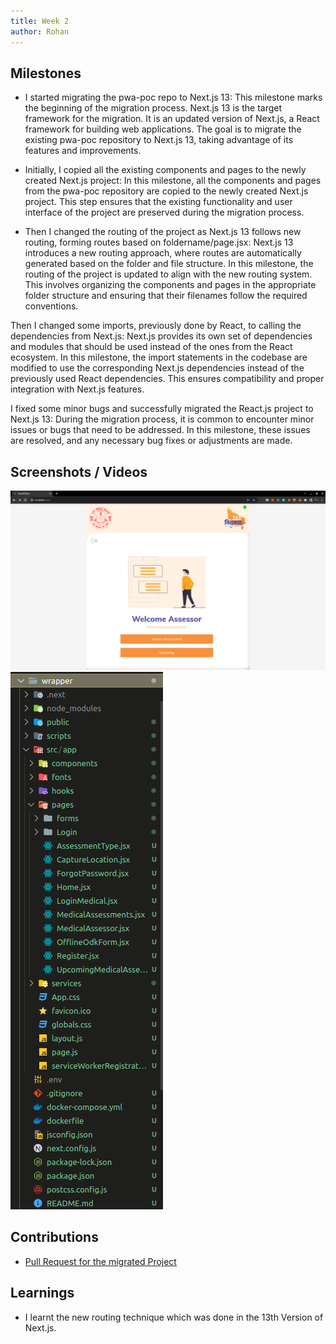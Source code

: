 ```yaml
---
title: Week 2
author: Rohan
---
```


## Milestones
- I started migrating the pwa-poc repo to Next.js 13:
This milestone marks the beginning of the migration process. Next.js 13 is the target framework for the migration. It is an updated version of Next.js, a React framework for building web applications. The goal is to migrate the existing pwa-poc repository to Next.js 13, taking advantage of its features and improvements.

- Initially, I copied all the existing components and pages to the newly created Next.js project:
In this milestone, all the components and pages from the pwa-poc repository are copied to the newly created Next.js project. This step ensures that the existing functionality and user interface of the project are preserved during the migration process.

- Then I changed the routing of the project as Next.js 13 follows new routing, forming routes based on foldername/page.jsx:
Next.js 13 introduces a new routing approach, where routes are automatically generated based on the folder and file structure. In this milestone, the routing of the project is updated to align with the new routing system. This involves organizing the components and pages in the appropriate folder structure and ensuring that their filenames follow the required conventions.

Then I changed some imports, previously done by React, to calling the dependencies from Next.js:
Next.js provides its own set of dependencies and modules that should be used instead of the ones from the React ecosystem. In this milestone, the import statements in the codebase are modified to use the corresponding Next.js dependencies instead of the previously used React dependencies. This ensures compatibility and proper integration with Next.js features.

I fixed some minor bugs and successfully migrated the React.js project to Next.js 13:
During the migration process, it is common to encounter minor issues or bugs that need to be addressed. In this milestone, these issues are resolved, and any necessary bug fixes or adjustments are made.


## Screenshots / Videos 

![Welcome Page](../assets/welcome-page.png)
![File Structure](../assets/file-structure.png)





## Contributions
- [Pull Request for the migrated Project](https://github.com/Rohan27s/pwa-poc/pull/1)

## Learnings

- I learnt the new routing technique which was done in the 13th Version of Next.js.
